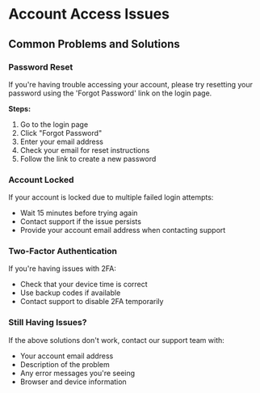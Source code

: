 # Account Access Issues

## Common Problems and Solutions

### Password Reset
If you're having trouble accessing your account, please try resetting your password using the 'Forgot Password' link on the login page. 

**Steps:**
1. Go to the login page
2. Click "Forgot Password"
3. Enter your email address
4. Check your email for reset instructions
5. Follow the link to create a new password

### Account Locked
If your account is locked due to multiple failed login attempts:
- Wait 15 minutes before trying again
- Contact support if the issue persists
- Provide your account email address when contacting support

### Two-Factor Authentication
If you're having issues with 2FA:
- Check that your device time is correct
- Use backup codes if available
- Contact support to disable 2FA temporarily

### Still Having Issues?
If the above solutions don't work, contact our support team with:
- Your account email address
- Description of the problem
- Any error messages you're seeing
- Browser and device information

